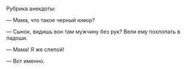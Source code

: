 Рубрика анекдоты:

— Мама, что такое черный юмор?

— Сынок, видишь вон там мужчину без рук? Вели ему похлопать в ладоши.

— Мама! Я же слепой!

— Вот именно.
